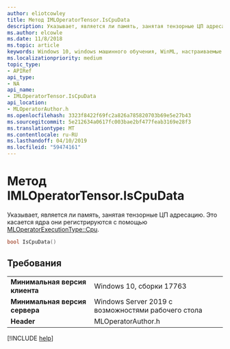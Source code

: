 ```yaml
---
author: eliotcowley
title: Метод IMLOperatorTensor.IsCpuData
description: Указывает, является ли память, занятая тензорные ЦП адресацию.
ms.author: elcowle
ms.date: 11/8/2018
ms.topic: article
keywords: Windows 10, windows машинного обучения, WinML, настраиваемые операторы, IsCpuData
ms.localizationpriority: medium
topic_type:
- APIRef
api_type:
- NA
api_name:
- IMLOperatorTensor.IsCpuData
api_location:
- MLOperatorAuthor.h
ms.openlocfilehash: 3323f8422f69fc2a826a785820703b69e5e27b43
ms.sourcegitcommit: 5e212634a0617fc003bae2bf477feab3169e28f3
ms.translationtype: MT
ms.contentlocale: ru-RU
ms.lasthandoff: 04/10/2019
ms.locfileid: "59474161"
---
```

# <a name="imloperatortensoriscpudata-method"></a>Метод IMLOperatorTensor.IsCpuData

Указывает, является ли память, занятая тензорные ЦП адресацию. Это касается ядра они регистрируются с помощью [MLOperatorExecutionType::Cpu](MLOperatorExecutionType.md).

```cpp
bool IsCpuData()
```

## <a name="requirements"></a>Требования

| | |
|-|-|
| **Минимальная версия клиента** | Windows 10, сборки 17763 |
| **Минимальная версия сервера** | Windows Server 2019 с возможностями рабочего стола |
| **Header** | MLOperatorAuthor.h |

[!INCLUDE [help](../includes/get-help.md)]
